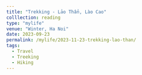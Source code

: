 ```yaml
---
title: "Trekking - Lảo Thẩn, Lào Cao"
colllection: reading
type: "mylife"
venue: "Winter, Ha Noi"
date: 2023-09-23
permalink: /mylife/2023-11-23-trekking-lao-than/
tags:
  - Travel
  - Treeking
  - Hiking
---
```


<head>
    <style type="text/css">
        figure{text-align: center;}
        math{text-align: center;}
    </style>
</head>